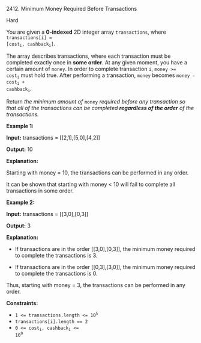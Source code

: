 2412\. Minimum Money Required Before Transactions

Hard

You are given a **0-indexed** 2D integer array `transactions`, where <code>transactions[i] = [cost<sub>i</sub>, cashback<sub>i</sub>]</code>.

The array describes transactions, where each transaction must be completed exactly once in **some order**. At any given moment, you have a certain amount of `money`. In order to complete transaction `i`, <code>money >= cost<sub>i</sub></code> must hold true. After performing a transaction, `money` becomes <code>money - cost<sub>i</sub> + cashback<sub>i</sub></code>.

Return _the minimum amount of_ `money` _required before any transaction so that all of the transactions can be completed **regardless of the order** of the transactions._

**Example 1:**

**Input:** transactions = [[2,1],[5,0],[4,2]]

**Output:** 10

**Explanation:**

Starting with money = 10, the transactions can be performed in any order.

It can be shown that starting with money < 10 will fail to complete all transactions in some order. 

**Example 2:**

**Input:** transactions = [[3,0],[0,3]]

**Output:** 3

**Explanation:**

- If transactions are in the order [[3,0],[0,3]], the minimum money required to complete the transactions is 3.

- If transactions are in the order [[0,3],[3,0]], the minimum money required to complete the transactions is 0.

Thus, starting with money = 3, the transactions can be performed in any order. 

**Constraints:**

*   <code>1 <= transactions.length <= 10<sup>5</sup></code>
*   `transactions[i].length == 2`
*   <code>0 <= cost<sub>i</sub>, cashback<sub>i</sub> <= 10<sup>9</sup></code>